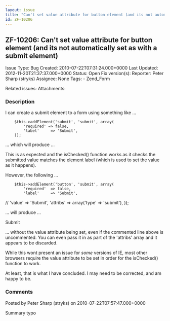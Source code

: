 ```yaml
---
layout: issue
title: "Can't set value attribute for button element (and its not automatically set as with a submit element)"
id: ZF-10206
---
```


ZF-10206: Can't set value attribute for button element (and its not automatically set as with a submit element)
---------------------------------------------------------------------------------------------------------------

 Issue Type: Bug Created: 2010-07-22T07:31:24.000+0000 Last Updated: 2012-11-20T21:37:37.000+0000 Status: Open Fix version(s): 
 Reporter:  Peter Sharp (stryks)  Assignee:  None  Tags: - Zend\_Form
 
 Related issues: 
 Attachments: 
### Description

I can create a submit element to a form using something like ...

 
        $this->addElement('submit', 'submit', array(
            'required' => false,
            'label'     => 'Submit',
        ));


... which will produce ...

This is as expected and the isChecked() function works as it checks the submitted value matches the element label (which is used to set the value as it happens).

However, the following ...

 
        $this->addElement('button', 'submit', array(
            'required'  => false,
            'label'     => 'Submit',


// 'value' => 'Submit', 'attribs' => array('type' => 'submit'), ));

... will produce ...

Submit

... without the value attribute being set, even if the commented line above is uncommented. You can even pass it in as part of the 'attribs' array and it appears to be discarded.

While this wont present an issue for _some_ versions of IE, most other browsers require the value attribute to be set in order for the isChecked() function to work.

At least, that is what I have concluded. I may need to be corrected, and am happy to be.

 

 

### Comments

Posted by Peter Sharp (stryks) on 2010-07-22T07:57:47.000+0000

Summary typo

 

 